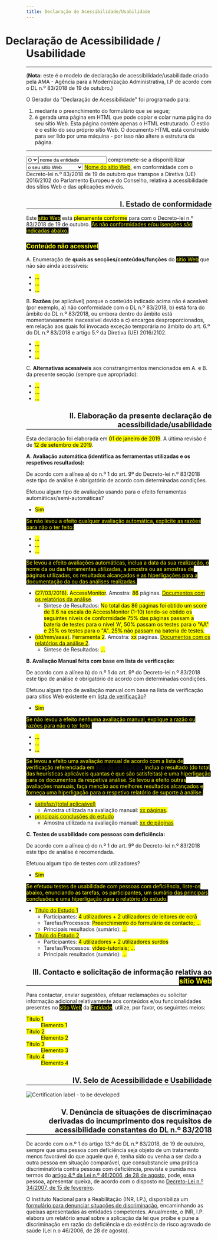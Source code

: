 ```yaml
---
title: Declaração de Acessibilidade/Usabilidade
---
```

<style type="text/css">
  h1 {text-indent:-2em;}
  h2 {text-align:right; font-size:140%; border-bottom:1px solid #000; padding-bottom:0}
  h3 {font-size:120%;}
  .conditional-text {background-color:black; color:yellow}
</style>

# Declaração de Acessibilidade / Usabilidade

***
 
(<strong>Nota:</strong> este é o modelo de declaração de acessibilidade/usabilidade criado pela AMA - Agência para a Modernização Administrativa, I.P de acordo com o DL n.º 83/2018 de 19 de outubro.)

O Gerador da "Declaração de Acessibilidade" foi programado para:
1. mediante o preenchimento do formulário que se segue;
2. é gerada uma página em HTML que pode copiar e colar numa página do seu sítio Web. Esta página contém apenas o HTML estruturado. O estilo é o estilo do seu próprio sítio Web. O documento HTML está construído para ser lido por uma máquina - por isso não altere a estrutura da página.

***

<mark><select id="statement-owner-prefix"><option value="o">O</option><option value="a">A</option></select></mark><mark><span id="statement-owner"><input type="text" value="nome da entidade"></span></mark> compromete-se a disponibilizar <mark><span id="statement-webapp" title="seleciona a) sítio Web, ou b) aplicação móvel"><select><option value="web">o seu sítio Web</option><option value="app">a sua aplicação móvel</option></select></span></mark> <mark><a href="http://" id="webapp-url"><span id="webapp-name" title="http://">Nome do sítio Web</span></a></mark>, em conformidade com o Decreto-lei n.º 83/2018 de 19 de outubro que transpoe a Diretiva (UE) 2016/2102 do Parlamento Europeu e do Conselho, relativa à acessibilidade dos sítios Web e das aplicações móveis.
 
## I. Estado de conformidade

Este <span title=" colocar a) sítio Web, ou b) aplicação móvel" class="conditional-text">sítio Web</span> está <mark><span id="status-compliance" title="selecionar a) plenamente conforme, b) parcialmente conforme, c) não conforme">plenamente conforme</span></mark> para com o Decreto-lei n.º 83/2018 de 19 de outubro. <span class="conditional-text" title="(esta frase só aparecerá se selecionar b) ou c)">As não conformidades e/ou isenções são indicadas abaixo.

### <span title="esta subseção aparece apenas quando se seleciona b) ou c) e quando é necessário disponibilizar uma lista de não conformidades" class="conditional-text">Conteúdo não acessível</span>
 
A. Enumeração de <strong>quais as secções/conteúdos/funções</strong> do <span title="colocar a) sítio Web, ou b) aplicação móvel" class="conditional-text">sítio Web</span> que não são ainda acessíveis:
 
<ul>
  <li><mark><span id="no-compliant-which-1">...</span></mark></li>
  <li><mark><span id="no-compliant-which-2">...</span></mark></li>
  <li><mark><span id="no-compliant-which-n">...</span></mark></li>
</ul>
 
B. <strong>Razões</strong> (se aplicável) porque o conteúdo indicado acima não é acesível: (por exemplo, a) não conformidade com o DL n.º 83/2018, b) está fora do âmbito do DL n.º 83/2018, ou embora dentro do âmbito está momentaneamente inacessível devido a c) encargos desproporcionados, em relação aos quais foi invocada exceção temporária no âmbito do art. 6.º do DL n.º 83/2018 e artigo 5.º da Diretiva (UE) 2016/2102.

<ul>
  <li><mark><span id="no-compliant-why-1">...</span></mark></li>
  <li><mark><span id="no-compliant-why-2">...</span></mark></li>
  <li><mark><span id="no-compliant-why-n">...</span></mark></li>
</ul>
 
C. <strong>Alternativas acessíveis</strong> aos constrangimentos mencionados em A. e B. da presente secção (sempre que apropriado):
 
<ul>
  <li><mark><span id="no-compliant-alt-1">...</span></mark></li>
  <li><mark><span id="no-compliant-alt-2">...</span></mark></li>
  <li><mark><span id="no-compliant-alt-n">...</span></mark></li>
</ul>
 
## II. Elaboração da presente declaração de acessibilidade/usabilidade

Esta declaração foi elaborada em <mark><span id="statement-date-created">01 de janeiro de 2019</span></mark>. <span title="(aparece se statement-date-review não for zero">A última revisão é de <mark><span id="statement-date-review">12 de setembro de 2019</span></mark></span>.
 
**A. Avaliação automática (identifica as ferramentas utilizadas e os respetivos resultados):** 
 
De acordo com a alínea a) do n.º 1 do art. 9º do Decreto-lei n.º 83/2018 este tipo de análise é obrigatório de acordo com determinadas condições. 
 
Efetuou algum tipo de avaliação usando para o efeito ferramentas automáticas/semi-automáticas?

 - <mark><span id="automatic-evaluation" title="selecionar a) Sim, b) Não">Sim</span></mark>
 
<span class="conditional-text" title="Se não">Se não levou a efeito qualquer avaliação automática, explicite as razões para não o ter feito:</span>
 
<ul>
  <li><mark><span id="ae-no-reason1">...</span></mark></li>
  <li><mark><span id="ae-no-reason2">...</span></mark></li>
  <li><mark><span id="ae-no-reasonn">...</span></mark></li>
</ul>
 
<span title="se Sim" class="conditional-text">Se levou a efeito avaliações automáticas, inclua a data da sua realização, o nome da ou das ferramentas utilizadas, a amostra ou as amostras de páginas utilizadas, os resultados alcançados e as hiperligações para a documentação da ou das análises realizadas.</span>

<ul>
  <li><mark>(<span title="data" id="aen1_date">27/03/2018</span>).</mark> <mark><span title="Tool" id="aen1_tool">AccessMonitor</span></mark>. Amostra: <mark><span title="sample" id="aen1_sample">86</span></mark> páginas. <mark><a href="http://..." id="aen1_more_uri"><span title="More data" id="aen1_more">Documentos com os relatórios da análise</span></a></mark>.
    <ul><li>Síntese de Resultados: <mark><span id="aen1_findings">No total das 86 páginas foi obtido um score de 9.6 na escala do AccessMonitor (1-10) tendo-se obtido os seguintes níveis de conformidade 75% das páginas passam a bateria de testes para o nível 'A', 50% passam os testes para o "AA" e 25% os testes para o "A". 25% não passam na bateria de testes.</span></mark></li>
    </ul></li>
  <li><mark>(<span title="data" id="aen2_date">dd/mm/aaaa</span>).</mark> <mark><span title="Tool" id="aen2_tool">Ferramenta 2</span></mark>. Amostra: <mark><span title="sample" id="aen2_sample">xx</span></mark> páginas. <mark><a href="http://..." id="aen2_more_uri"><span title="More data" id="aen2_more">Documentos com os relatórios da análise 2</span></a></mark>.
    <ul><li>Síntese de Resultados: <mark><span id="aen2_findings">...</span></mark></li>
    </ul></li>
</ul>
 
**B. Avaliação Manual feita com base em lista de verificação:**
 
De acordo com a alínea b) do n.º 1 do art. 9º do Decreto-lei n.º 83/2018 este tipo de análise é obrigatório de acordo com determinadas condições.

Efetuou algum tipo de avaliação manual com base na lista de verificação para sítios Web existente em [lista de verificação](http://)?

- <mark><span id="manual-evaluation" title="selecione a) Sim, b) Não">Sim</span></mark>
 
<span class="conditional-text" title="Se não">Se não levou a efeito nenhuma avaliação manual, explique a razão ou razões para não o ter feito:</span>
 
<ul>
  <li><mark><span id="me-no-reason1">...</span></mark></li>
  <li><mark><span id="me-no-reason2">...</span></mark></li>
  <li><mark><span id="me-no-reasonn">...</span></mark></li>
</ul>
 
<span title="se Sim" class="conditional-text">Se levou a efeito uma avaliação manual de acordo com a lista de verificação referenciada em [lista de verificação](http://), inclua o resultado (do total das heurísticas aplicáveis quantas é que são satisfeitas) e uma hiperligação para os documentos da respetiva análise. Se levou a efeito outras avaliações manuais, faça menção aos melhores resultados alcançados e forneça uma hiperligação para o respetivo relatório de suporte à análise.</span>
 
<ul>
  <li><mark><a href="https://" id="me01-pass-uri"><span id="me01-pass">satisfaz/(total aplicaável)</span></a></mark>
   <ul>
    <li>Amostra utilizada na avaliação manual: <mark><a href="http://" id="me01-sample-uri"><span id="me01-sample">xx</span> páginas</a>.</mark></li>
  </ul></li>
  <li><mark><a href="https://" id="me02-pass-uri"><span id="me02-pass">principais conclusões do estudo</span></a></mark>
<ul>
    <li>Amostra utilizada na avaliação manual: <mark><a href="http://" id="me02-sample-uri"><span id="me02-sample">xx</span> de páginas</a></mark></li>
  </ul></li>
</ul>
  
**C. Testes de usabilidade com pessoas com deficiência:**

De acordo com a alínea c) do n.º 1 do art. 9º do Decreto-lei n.º 83/2018 este tipo de análise é recomendada.

Efetuou algum tipo de testes com utilizadores?

- <mark><span id="usability-evaluation" title="selecione a) Sim, b) Não">Sim</span></mark>
 
<span title="Se Sim" class="conditional-text">Se efetuou testes de usabilidade com pessoas com deficiência, liste-os abaixo, enunciando as tarefas, os participantes, um sumário das principais conclusões e uma hiperligação para o relatório do estudo.</span>
 
<ul>
  <li><mark><a href="/report-link" title="hiperligação para o relatório do estudo" id="tu01-uri"><span id="tu01-reporttitle">Título do Estudo 1</span></a></mark>
    <ul>
      <li>Participantes: <mark><span id="tu01-participants">4 utilizadores + 2 utilizadores de leitores de ecrã</span></mark></li>
      <li>Tarefas/Processos: <mark><span id="tu01-tasks">Preenchimento do formulário de contacto; ...</span></mark></li>
      <li>Principais resultados (sumário): <mark><span id="tu01-summary">...</span></mark></li>
    </ul></li>
    <li><mark><a href="/report-link" title="hiperligação para o relatório do estudo" id="tu02-uri"><span id="tu02-reporttitle">Título do Estudo 2</span></a></mark>
    <ul>
      <li>Participantes: <mark><span id="tu02-participants">4 utilizadores + 2 utilizadores surdos</span></mark></li>
      <li>Tarefas/Processos: <mark><span id="tu02-tasks">vídeo-tutoriais; ...</span></mark></li>
      <li>Principais resultados (sumário): <mark><span id="tu02-summary">...</span></mark></li>
    </ul></li>
  </ul>  
 
## III. Contacto e solicitação de informação relativa ao <span title=" colocar a) sítio Web, ou b) aplicação móvel" class="conditional-text">sítio Web</span>
 
Para contactar, enviar sugestões, efetuar reclamações ou solicitar informação adicional relativamente aos conteúdos e/ou funcionalidades presentes no <mark><span title=" colocar a) sítio web, ou b) aplicação móvel" class="conditional-text">sítio Web</span></mark> da <mark><span class="conditional-text">Entidade</span></mark>, utilize, por favor, os seguintes meios:
 
<dl id="contact-info">
  <dt><mark>Título 1</mark></dt>
  <dd><mark>Elemento 1</mark></dd>
  <dt><mark>Título 2</mark></dt>
  <dd><mark>Elemento 2</mark></dd>
  <dt><mark>Título 3</mark></dt>
  <dd><mark>Elemento 3</mark></dd>
  <dt><mark>Título 4</mark></dt>
  <dd><mark>Elemento 4</mark></dd>
</dl>
 
## IV. Selo de Acessibilidade e Usabilidade
 
![Certification label - to be developed](http://www.acessibilidade.gov.pt/image/acess.gif) 

 
## V. Denúncia de situações de discriminaçao derivadas do incumprimento dos requisitos de acessibilidade constantes do DL n.º 83/2018
 
De acordo com o n.º 1 do artigo 13.º do DL n.º 83/2018, de 19 de outubro, sempre que uma pessoa com deficiência seja objeto de um tratamento menos favorável do que aquele que é, tenha sido ou venha a ser dado a outra pessoa em situação comparável, que consubstancie uma prática discriminatória contra pessoas com deficiência, prevista e punida nos termos do [artigo 4.º da Lei n.º 46/2006, de 28 de agosto,](http://data.dre.pt/eli/lei/46/2006/08/28/p/dre/pt/html) pode, essa pessoa, apresentar queixa, de acordo com o disposto no [Decreto-Lei n.º 34/2007, de 15 de fevereiro](https://data.dre.pt/eli/dec-lei/34/2007/02/15/p/dre/pt/html).
 
O Instituto Nacional para a Reabilitação (INR, I.P.), disponibiliza um [formulário para denunciar situações de discriminação](http://www.inr.pt/uploads/Formulario_queixa.rtf.rtf), encaminhando as queixas apresentadas às entidades competentes. Anualmente, o INR, I.P. elabora um relatório anual sobre a aplicação da lei que proíbe e pune a discriminação em razão da deficiência e da existência de risco agravado de saúde (Lei n.o 46/2006, de 28 de agosto). 
